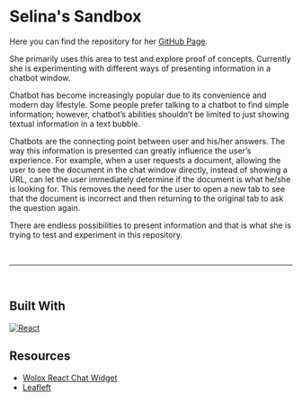 # Selina's Sandbox

Here you can find the repository for her [GitHub Page](https://selinah2018.github.io/). 

She primarily uses this area to test and explore proof of concepts. Currently she is experimenting with different ways of presenting information in a chatbot window. 

Chatbot has become increasingly popular due to its convenience and modern day lifestyle. Some people prefer talking to a chatbot to find simple information; however, chatbot’s abilities shouldn’t be limited to just showing textual information in a text bubble. 

Chatbots are the connecting point between user and his/her answers. The way this information is presented can greatly influence the user’s experience. For example, when a user requests a document, allowing the user to see the document in the chat window directly, instead of showing a URL, can let the user immediately determine if the document is what he/she is looking for. This removes the need for the user to open a new tab to see that the document is incorrect and then returning to the original tab to ask the question again. 

There are endless possibilities to present information and that is what she is trying to test and experiment in this repository. 


<br>

---

<br>


## Built With

[![React](https://img.shields.io/badge/React-20232A?style=for-the-badge&logo=react&logoColor=61DAFB)](https://react.dev/)

## Resources
* [Wolox React Chat Widget](https://github.com/Wolox/react-chat-widget)
* [Leafleft](https://leafletjs.com/)

